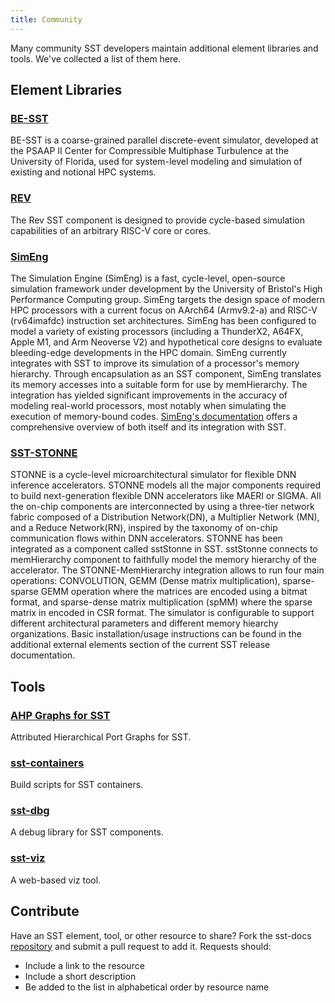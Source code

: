 ```yaml
---
title: Community
---
```


Many community SST developers maintain additional element libraries and tools. We've collected a list of them here.

## Element Libraries

### [BE-SST](https://github.com/SHREC-DOE-UF/BE-SST "BE-SST Github")
BE-SST is a coarse-grained parallel discrete-event simulator, developed at the PSAAP II Center for Compressible Multiphase Turbulence at the University of Florida, used for system-level modeling and simulation of existing and notional HPC systems.

### [REV](https://github.com/tactcomplabs/rev "Rev GitHub" )
The Rev SST component is designed to provide cycle-based simulation capabilities of an arbitrary RISC-V core or cores.

### [SimEng](https://uob-hpc.github.io/SimEng/ "SimEng Documentation")
The Simulation Engine (SimEng) is a fast, cycle-level, open-source simulation framework under development by the University of Bristol's High Performance Computing group. SimEng targets the design space of modern HPC processors with a current focus on AArch64 (Armv9.2-a) and RISC-V (rv64imafdc) instruction set architectures. SimEng has been configured to model a variety of existing processors (including a ThunderX2, A64FX, Apple M1, and Arm Neoverse V2) and hypothetical core designs to evaluate bleeding-edge developments in the HPC domain. SimEng currently integrates with SST to improve its simulation of a processor's memory hierarchy. Through encapsulation as an SST component, SimEng translates its memory accesses into a suitable form for use by memHierarchy. The integration has yielded significant improvements in the accuracy of modeling real-world processors, most notably when simulating the execution of memory-bound codes. [SimEng's documentation](https://uob-hpc.github.io/SimEng) offers a comprehensive overview of both itself and its integration with SST.


### [SST-STONNE](https://github.com/stonne-simulator/sst-elements-with-stonne "SST-STONNE GitHub")
STONNE is a cycle-level microarchitectural simulator for flexible DNN inference accelerators. STONNE models all the major components required to build  next-generation flexible DNN accelerators like MAERI or SIGMA. All the on-chip components are interconnected by using a three-tier network fabric composed of a Distribution Network(DN), a Multiplier Network (MN), and a Reduce Network(RN), inspired by the taxonomy of on-chip communication flows within DNN accelerators. STONNE has been integrated as a component called sstStonne in SST. sstStonne connects to memHierarchy component to faithfully model the memory hierarchy of the accelerator. The STONNE-MemHierarchy integration allows to run four main operations: CONVOLUTION, GEMM (Dense matrix multiplication), sparse-sparse GEMM operation where the matrices are encoded using a bitmat format, and sparse-dense matrix multiplication (spMM) where the sparse matrix in encoded in CSR format. The simulator is configurable to support different architectural parameters and different memory hiearchy organizations. Basic installation/usage instructions can be found in the additional external elements section of the current SST release documentation.

## Tools

### [AHP Graphs for SST](https://github.com/lpsmodsimteam/ahp_graph)
Attributed Hierarchical Port Graphs for SST.

### [sst-containers](https://github.com/tactcomplabs/sst-containers)
Build scripts for SST containers.

### [sst-dbg](https://github.com/tactcomplabs/sst-dbg)
A debug library for SST components.

### [sst-viz](https://github.com/tactcomplabs/sst-viz)
A web-based viz tool.


## Contribute
Have an SST element, tool, or other resource to share? Fork the sst-docs [repository](https://github.com/sstsimulator/sst-docs) and submit a pull request to add it.
Requests should:
* Include a link to the resource
* Include a short description
* Be added to the list in alphabetical order by resource name
